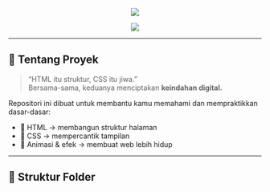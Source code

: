 <!-- 🚀 README HTML & CSS Ultimate by GPT-5 -->

<p align="center">
  <img src="https://capsule-render.vercel.app/api?type=waving&height=220&color=0:8E2DE2,100:4A00E0&text=🌐%20HTML%20%26%20CSS%20MASTERCLASS&fontAlignY=38&fontSize=45&fontColor=ffffff&desc=Desain%20Web%20Modern%20dan%20Responsif&descAlignY=60&descAlign=50" />
</p>

<p align="center">
  <img src="https://readme-typing-svg.demolab.com?font=Fira+Code&weight=600&size=24&pause=1200&color=8E2DE2&center=true&vCenter=true&width=600&lines=💻+HTML+%2B+CSS+%3D+Karya+Keren!;🚀+Bangun+Website+Modern+dari+0!;✨+Belajar+dengan+Gaya+dan+Efek+Keren!">
</p>

---

## 🎯 Tentang Proyek

> “HTML itu struktur, CSS itu jiwa.”  
> Bersama-sama, keduanya menciptakan **keindahan digital.**

Repositori ini dibuat untuk membantu kamu memahami dan mempraktikkan dasar-dasar:
- 🌈 HTML → membangun struktur halaman  
- 🎨 CSS → mempercantik tampilan  
- 💫 Animasi & efek → membuat web lebih hidup  

---

## 🧱 Struktur Folder
